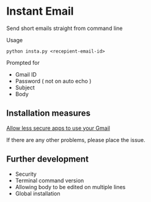 # Instant Email
Send short emails straight from command line

Usage

`python insta.py <recepient-email-id>`

Prompted for
- Gmail ID
- Password ( not on auto echo )
- Subject
- Body

## Installation measures

[Allow less secure apps to use your Gmail](https://support.google.com/accounts/answer/6010255)

If there are any other problems, please place the issue.

## Further development

- Security
- Terminal command version
- Allowing body to be edited on multiple lines
- Global installation
